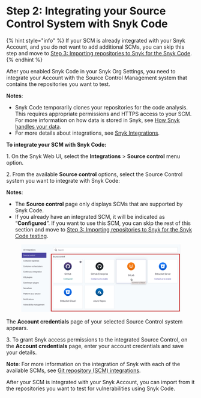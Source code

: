 # Step 2: Integrating your Source Control System with Snyk Code

{% hint style="info" %}
If your SCM is already integrated with your Snyk Account, and you do not want to add additional SCMs, you can skip this step and move to [Step 3: Importing repositories to Snyk for the Snyk Code](step-3-importing-repositories-to-snyk-for-the-snyk-code-testing/).
{% endhint %}

After you enabled Snyk Code in your Snyk Org Settings, you need to integrate your Account with the Source Control Management system that contains the repositories you want to test.

**Notes**:

* Snyk Code temporarily clones your repositories for the code analysis. This requires appropriate permissions and HTTPS access to your SCM. For more information on how data is stored in Snyk, see [How Snyk handles your data](../../../../more-info/how-snyk-handles-your-data.md).
* For more details about integrations, see [Snyk Integrations](https://docs.snyk.io/integrations).

**To integrate your SCM with Snyk Code:**

1\. On the Snyk Web UI, select the **Integrations** > **Source control** menu option.

2\. From the available **Source control** options, select the Source Control system you want to integrate with Snyk Code:

**Notes**:

* The **Source control** page only displays SCMs that are supported by Snyk Code.
* If you already have an integrated SCM, it will be indicated as “**Configured**”. If you want to use this SCM, you can skip the rest of this section and move to [Step 3: Importing repositories to Snyk for the Snyk Code testing](step-3-importing-repositories-to-snyk-for-the-snyk-code-testing/).

<figure><img src="../../../../.gitbook/assets/image (57).png" alt=""><figcaption></figcaption></figure>

The **Account credentials** page of your selected Source Control system appears.

3\. To grant Snyk access permissions to the integrated Source Control, on the **Account credentials** page, enter your account credentials and save your details.

**Note**: For more information on the integration of Snyk with each of the available SCMs, see [Git repository (SCM) integrations](https://docs.snyk.io/integrations/git-repository-scm-integrations).

After your SCM is integrated with your Snyk Account, you can import from it the repositories you want to test for vulnerabilities using Snyk Code.

